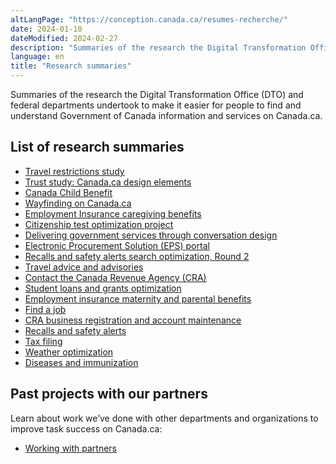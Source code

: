 ```yaml
---
altLangPage: "https://conception.canada.ca/resumes-recherche/"
date: 2024-01-10
dateModified: 2024-02-27
description: "Summaries of the research the Digital Transformation Office (DTO) and federal departments undertook to make it easier for people to find and understand Government of Canada information and services on Canada.ca."
language: en
title: "Research summaries"
---
```

<p>Summaries of the research the Digital Transformation Office (DTO) and federal departments undertook to make it easier for people to find and understand Government of Canada information and services on Canada.ca.</p>
<h2>List of research summaries</h2>
<ul class="mrgn-tp-lg">
  <li><a href="/research-summaries/travel-restrictions-study.html">Travel restrictions study</a></li>
  <li><a href="/research-summaries/trust.html">Trust study: Canada.ca design elements</a></li>
  <li><a href="/research-summaries/canada-child-benefit.html">Canada Child Benefit</a></li>
  <li><a href="/research-summaries/wayfinding-on-canada-ca.html">Wayfinding on Canada.ca</a></li>
  <li><a href="/research-summaries/caregiving-research-summary.html">Employment Insurance caregiving benefits</a></li>
  <li><a href="/research-summaries/citizenship-test-research-summary.html">Citizenship test optimization project</a></li>
  <li><a href="/research-summaries/conversation-design.html">Delivering government services through conversation design</a></li>
  <li><a href="/research-summaries/electronic-procurement-research-summary.html">Electronic Procurement Solution (EPS) portal</a></li>
  <li><a href="/research-summaries/recalls-safety-alerts-research-summary.html">Recalls and safety alerts search optimization, Round 2</a></li>
  <li><a href="/research-summaries/travel-advice-research-summary.html">Travel advice and advisories</a></li>
  <li><a href="/research-summaries/cra-contact-us-research-summary.html">Contact the Canada Revenue Agency (CRA)</a></li>
  <li><a href="/research-summaries/student-loans-research-summary.html">Student loans and grants optimization</a></li>
  <li><a href="/research-summaries/maternity-parental-research-summary.html">Employment insurance maternity and parental benefits</a></li>
  <li><a href="/research-summaries/find-job-research-summary.html">Find a job</a></li>
  <li><a href="/research-summaries/business-account-research-summary.html">CRA business registration and account maintenance</a></li>
  <li><a href="/research-summaries/recalls-research-summary.html">Recalls and safety alerts</a></li>
  <li><a href="/research-summaries/taxfiling-research-summary.html">Tax filing</a></li>
  <li><a href="/research-summaries/weather-research-summary.html">Weather optimization</a></li>
  <li><a href="/research-summaries/diseases-research-summary.html">Diseases and immunization</a></li>
</ul>
<h2>Past projects with our partners</h2>
<p>Learn about work we’ve done with other departments and organizations to improve task success on Canada.ca:</p>
<ul>
  <li><a href="./partners/">Working with partners</a></li>
</ul>